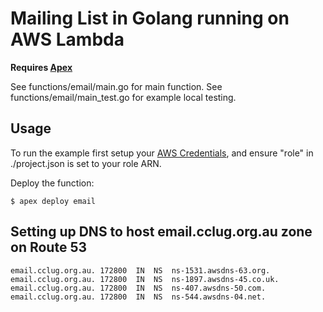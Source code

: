 # Mailing List in Golang running on AWS Lambda

**Requires [Apex](apex.run)**

See functions/email/main.go for main function.
See functions/email/main_test.go for example local testing.

## Usage

To run the example first setup your
[AWS Credentials](http://apex.run/#aws-credentials), and ensure "role" in
./project.json is set to your role ARN.

Deploy the function:

`$ apex deploy email`

## Setting up DNS to host email.cclug.org.au zone on Route 53
```
email.cclug.org.au.	172800	IN	NS	ns-1531.awsdns-63.org.
email.cclug.org.au.	172800	IN	NS	ns-1897.awsdns-45.co.uk.
email.cclug.org.au.	172800	IN	NS	ns-407.awsdns-50.com.
email.cclug.org.au.	172800	IN	NS	ns-544.awsdns-04.net.
```

